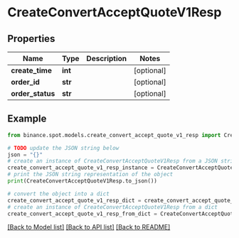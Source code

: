 # CreateConvertAcceptQuoteV1Resp


## Properties

Name | Type | Description | Notes
------------ | ------------- | ------------- | -------------
**create_time** | **int** |  | [optional] 
**order_id** | **str** |  | [optional] 
**order_status** | **str** |  | [optional] 

## Example

```python
from binance.spot.models.create_convert_accept_quote_v1_resp import CreateConvertAcceptQuoteV1Resp

# TODO update the JSON string below
json = "{}"
# create an instance of CreateConvertAcceptQuoteV1Resp from a JSON string
create_convert_accept_quote_v1_resp_instance = CreateConvertAcceptQuoteV1Resp.from_json(json)
# print the JSON string representation of the object
print(CreateConvertAcceptQuoteV1Resp.to_json())

# convert the object into a dict
create_convert_accept_quote_v1_resp_dict = create_convert_accept_quote_v1_resp_instance.to_dict()
# create an instance of CreateConvertAcceptQuoteV1Resp from a dict
create_convert_accept_quote_v1_resp_from_dict = CreateConvertAcceptQuoteV1Resp.from_dict(create_convert_accept_quote_v1_resp_dict)
```
[[Back to Model list]](../README.md#documentation-for-models) [[Back to API list]](../README.md#documentation-for-api-endpoints) [[Back to README]](../README.md)


